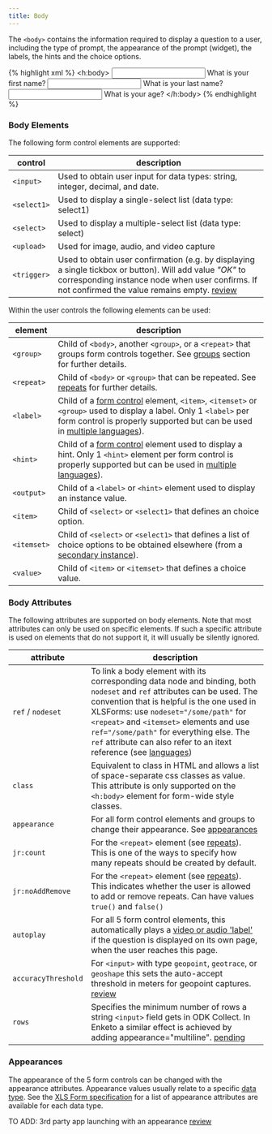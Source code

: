 ```yaml
---
title: Body
---
```


The `<body>` contains the information required to display a question to a user, including the type of prompt, the appearance of the prompt (widget), the labels, the hints and the choice options.

{% highlight xml %}
 <h:body>
    <input ref="/data/firstname">
        <label>What is your first name?</label>
    </input>
    <input ref="/data/lastname">
        <label>What is your last name?</label>
    </input>
    <input ref="/data/age">
        <label>What is your age?</label>
    </input>
</h:body>
{% endhighlight %}

### Body Elements

The following form control elements are supported:

| control       | description
|---------------|------------
|`<input>`      | Used to obtain user input for data types: string, integer, decimal, and date.
|`<select1>`    | Used to display a single-select list (data type: select1)
|`<select>`     | Used to display a multiple-select list (data type: select)
|`<upload>`     | Used for image, audio, and video capture
|`<trigger>`    | Used to obtain user confirmation (e.g. by displaying a single tickbox or button). Will add value _"OK"_ to corresponding instance node when user confirms. If not confirmed the value remains empty. [review]() 

Within the user controls the following elements can be used:

| element       | description
|---------------|------------------
| `<group>`     | Child of `<body>`, another `<group>`, or a `<repeat>` that groups form controls together. See [groups](#groups) section for further details.
| `<repeat>`    | Child of `<body>` or `<group>` that can be repeated. See [repeats](#repeats) for further details.
| `<label>`     | Child of a [form control](#body-elements) element, `<item>`, `<itemset>` or `<group>` used to display a label. Only 1 `<label>` per form control is properly supported but can be used in [multiple languages](#languages)).
| `<hint>`      | Child of a [form control](#body-elements) element used to display a hint. Only 1 `<hint>` element per form control is properly supported but can be used in [multiple languages](#languages)).
| `<output>`    | Child of a `<label>` or `<hint>` element used to display an instance value.
| `<item>`      | Child of `<select>` or `<select1>` that defines an choice option.
| `<itemset>`   | Child of `<select>` or `<select1>` that defines a list of choice options to be obtained elsewhere (from a [secondary instance](#secondary-instances)).
| `<value>`     | Child of `<item>` or `<itemset>` that defines a choice value.

### Body Attributes

The following attributes are supported on body elements. Note that most attributes can only be used on specific elements. If such a specific attribute is used on elements that do not support it, it will usually be silently ignored. 

| attribute     | description
|---------------|----------------
| `ref` / `nodeset` | To link a body element with its corresponding data node and binding, both `nodeset` and `ref` attributes can be used. The convention that is helpful is the one used in XLSForms: use `nodeset="/some/path"` for `<repeat>` and `<itemset>` elements and use `ref="/some/path"` for everything else. The `ref` attribute can also refer to an itext reference (see [languages](#languages))
| `class`         | Equivalent to class in HTML and allows a list of space-separate css classes as value. This attribute is only supported on the `<h:body>` element for form-wide style classes.
| `appearance`    | For all form control elements and groups to change their appearance. See [appearances](#appearances)
| `jr:count`      | For the `<repeat>` element (see [repeats](#repeats)). This is one of the ways to specify how many repeats should be created by default.
| `jr:noAddRemove`| For the `<repeat>` element (see [repeats](#repeats)). This indicates whether the user is allowed to add or remove repeats. Can have values `true()` and `false()`
| `autoplay`      | For all 5 form control elements, this automatically plays a [video or audio 'label'](#media) if the question is displayed on its own page, when the user reaches this page.
| `accuracyThreshold` | For `<input>` with type `geopoint`, `geotrace`, or `geoshape` this sets the auto-accept threshold in meters for geopoint captures. [review]()
| `rows`          | Specifies the minimum number of rows a string `<input>` field gets in ODK Collect. In Enketo a similar effect is achieved by adding appearance="multiline". [pending](https://github.com/enketo/enketo-xslt/issues/26)

### Appearances

The appearance of the 5 form controls can be changed with the appearance attributes. Appearance values usually relate to a specific [data type](#data-types). See the [XLS Form specification](http://xlsform.org) for a list of appearance attributes are available for each data type.

TO ADD: 3rd party app launching with an appearance [review]()
